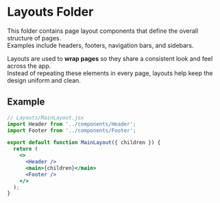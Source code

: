 # Layouts Folder

This folder contains page layout components that define the overall structure of pages.  
Examples include headers, footers, navigation bars, and sidebars.

Layouts are used to **wrap pages** so they share a consistent look and feel across the app.  
Instead of repeating these elements in every page, layouts help keep the design uniform and clean.

## Example

```jsx
// Layouts/MainLayout.jsx
import Header from '../components/Header';
import Footer from '../components/Footer';

export default function MainLayout({ children }) {
  return (
    <>
      <Header />
      <main>{children}</main>
      <Footer />
    </>
  );
}
